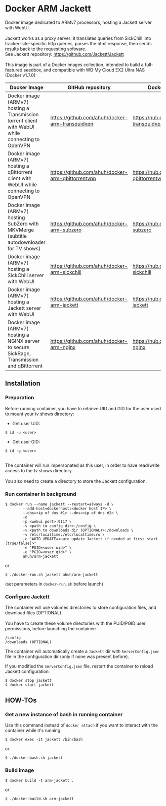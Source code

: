 # Docker ARM Jackett
Docker image dedicated to ARMv7 processors, hosting a Jackett server with WebUI.<br />
<br />
Jackett works as a proxy server: it translates queries from SickChill into tracker-site-specific http queries, parses the html response, then sends results back to the requesting software.<br />
See Jackett repository: https://github.com/Jackett/Jackett<br />
<br />
This image is part of a Docker images collection, intended to build a full-featured seedbox, and compatible with WD My Cloud EX2 Ultra NAS (Docker v1.7.0):

Docker Image | GitHub repository | Docker Hub repository
------------ | ----------------- | -----------------
Docker image (ARMv7) hosting a Transmission torrent client with WebUI while connecting to OpenVPN | https://github.com/ahuh/docker-arm-transquidvpn | https://hub.docker.com/r/ahuh/arm-transquidvpn
Docker image (ARMv7) hosting a qBittorrent client with WebUI while connecting to OpenVPN | https://github.com/ahuh/docker-arm-qbittorrentvpn | https://hub.docker.com/r/ahuh/arm-qbittorrentvpn
Docker image (ARMv7) hosting SubZero with MKVMerge (subtitle autodownloader for TV shows) | https://github.com/ahuh/docker-arm-subzero | https://hub.docker.com/r/ahuh/arm-subzero
Docker image (ARMv7) hosting a SickChill server with WebUI | https://github.com/ahuh/docker-arm-sickchill | https://hub.docker.com/r/ahuh/arm-sickchill
Docker image (ARMv7) hosting a Jackett server with WebUI | https://github.com/ahuh/docker-arm-jackett | https://hub.docker.com/r/ahuh/arm-jackett
Docker image (ARMv7) hosting a NGINX server to secure SickRage, Transmission and qBittorrent | https://github.com/ahuh/docker-arm-nginx | https://hub.docker.com/r/ahuh/arm-nginx

## Installation

### Preparation
Before running container, you have to retrieve UID and GID for the user used to mount your tv shows directory:
* Get user UID:
```
$ id -u <user>
```
* Get user GID:
```
$ id -g <user>
```
<br />
The container will run impersonated as this user, in order to have read/write access to the tv shows directory.<br />
<br />
You also need to create a directory to store the Jackett configuration.

### Run container in background
```
$ docker run --name jackett --restart=always -d \
		--add-host=dockerhost:<docker host IP> \
		--dns=<ip of dns #1> --dns=<ip of dns #2> \
		-d
		-p <webui port>:9117 \
		-v <path to config dir>:/config \
		-v <path to downloads dir (OPTIONAL)>:/downloads \
		-v /etc/localtime:/etc/localtime:ro \
		-e "AUTO_UPDATE=<auto update Jackett if needed at first start [true/false]>"
		-e "PUID=<user uid>" \
		-e "PGID=<user gid>" \
		ahuh/arm-jackett
```
or
```
$ ./docker-run.sh jackett ahuh/arm-jackett
```
(set parameters in `docker-run.sh` before launch)

### Configure Jackett
The container will use volumes directories to store configuration files, and download files (OPTIONAL).<br />
<br />
You have to create these volume directories with the PUID/PGID user permissions, before launching the container:
```
/config
/downloads (OPTIONAL)
```

The container will automatically create a  `Jackett` dir with `ServerConfig.json` file in the configuration dir (only if none was present before).<br />

If you modified the `ServerConfig.json` file, restart the container to reload Jackett configuration:
```
$ docker stop jackett
$ docker start jackett
```

## HOW-TOs

### Get a new instance of bash in running container
Use this command instead of `docker attach` if you want to interact with the container while it's running:
```
$ docker exec -it jackett /bin/bash
```
or
```
$ ./docker-bash.sh jackett
```

### Build image
```
$ docker build -t arm-jackett .
```
or
```
$ ./docker-build.sh arm-jackett
```